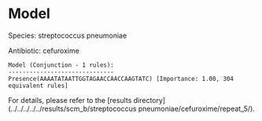 
# Model

Species: streptococcus pneumoniae

Antibiotic: cefuroxime

```
Model (Conjunction - 1 rules):
------------------------------
Presence(AAAATATAATTGGTAGAACCAACCAAGTATC) [Importance: 1.00, 304 equivalent rules]

```

For details, please refer to the [results directory](../../../../../results/scm_b/streptococcus pneumoniae/cefuroxime/repeat_5/).

